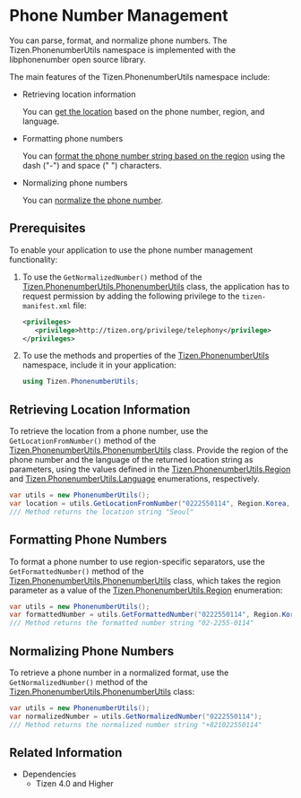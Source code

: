# Phone Number Management

You can parse, format, and normalize phone numbers. The Tizen.PhonenumberUtils namespace is implemented with the libphonenumber open source library.

The main features of the Tizen.PhonenumberUtils namespace include:

-   Retrieving location information

    You can [get the location](#getting) based on the phone number, region, and language.

-   Formatting phone numbers

    You can [format the phone number string based on the region](#formatting) using the dash ("-") and space (" ") characters.

-   Normalizing phone numbers

    You can [normalize the phone number](#normalizing).

## Prerequisites

To enable your application to use the phone number management functionality:

1.  To use the `GetNormalizedNumber()` method of the [Tizen.PhonenumberUtils.PhonenumberUtils](/application/dotnet/api/TizenFX/latest/api/Tizen.PhonenumberUtils.PhonenumberUtils.html) class, the application has to request permission by adding the following privilege to the `tizen-manifest.xml` file:

    ```XML
    <privileges>
       <privilege>http://tizen.org/privilege/telephony</privilege>
    </privileges>
    ```

2.  To use the methods and properties of the [Tizen.PhonenumberUtils](/application/dotnet/api/TizenFX/latest/api/Tizen.PhonenumberUtils.html) namespace, include it in your application:

    ```csharp
    using Tizen.PhonenumberUtils;
    ```

<a name="getting"></a>
## Retrieving Location Information

To retrieve the location from a phone number, use the `GetLocationFromNumber()` method of the [Tizen.PhonenumberUtils.PhonenumberUtils](/application/dotnet/api/TizenFX/latest/api/Tizen.PhonenumberUtils.PhonenumberUtils.html) class. Provide the region of the phone number and the language of the returned location string as parameters, using the values defined in the [Tizen.PhonenumberUtils.Region](/application/dotnet/api/TizenFX/latest/api/Tizen.PhonenumberUtils.Region.html) and [Tizen.PhonenumberUtils.Language](/application/dotnet/api/TizenFX/latest/api/Tizen.PhonenumberUtils.Language.html) enumerations, respectively.

```csharp
var utils = new PhonenumberUtils();
var location = utils.GetLocationFromNumber("0222550114", Region.Korea, Language.English);
/// Method returns the location string "Seoul"
```

<a name="formatting"></a>
## Formatting Phone Numbers

To format a phone number to use region-specific separators, use the `GetFormattedNumber()` method of the [Tizen.PhonenumberUtils.PhonenumberUtils](/application/dotnet/api/TizenFX/latest/api/Tizen.PhonenumberUtils.PhonenumberUtils.html) class, which takes the region parameter as a value of the [Tizen.PhonenumberUtils.Region](/application/dotnet/api/TizenFX/latest/api/Tizen.PhonenumberUtils.Region.html) enumeration:

```csharp
var utils = new PhonenumberUtils();
var formattedNumber = utils.GetFormattedNumber("0222550114", Region.Korea);
/// Method returns the formatted number string "02-2255-0114"
```

<a name="normalizing"></a>
## Normalizing Phone Numbers

To retrieve a phone number in a normalized format, use the `GetNormalizedNumber()` method of the [Tizen.PhonenumberUtils.PhonenumberUtils](/application/dotnet/api/TizenFX/latest/api/Tizen.PhonenumberUtils.PhonenumberUtils.html) class:

```csharp
var utils = new PhonenumberUtils();
var normalizedNumber = utils.GetNormalizedNumber("0222550114");
/// Method returns the normalized number string "+821022550114"
```



## Related Information
* Dependencies
  -   Tizen 4.0 and Higher

